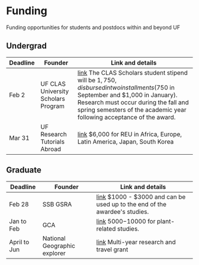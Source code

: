 # Funding
Funding opportunities for students and postdocs within and beyond UF

## Undergrad

| Deadline  | Founder | Link and details |
| ------------- | ------------- | ------------- |
| Feb 2  | UF CLAS University Scholars Program  | [link](https://clas.ufl.edu/undergraduate/clas-university-scholars/) The CLAS Scholars student stipend will be $1,750, disbursed in two installments ($750 in September and $1,000 in January). Research must occur during the fall and spring semesters of the academic year following acceptance of the award. |
| Mar 31  | UF Research Tutorials Abroad  | [link](https://nam10.safelinks.protection.outlook.com/?url=https%3A%2F%2Fufl.us13.list-manage.com%2Ftrack%2Fclick%3Fu%3D9a6a802dfde66f70f41b5f8b0%26id%3Dfebf21672a%26e%3Daf2b84c259&data=05%7C02%7Ccail%40ufl.edu%7Ca8b39e7e7b174e0336e708dd55afaab3%7C0d4da0f84a314d76ace60a62331e1b84%7C0%7C0%7C638760935176888529%7CUnknown%7CTWFpbGZsb3d8eyJFbXB0eU1hcGkiOnRydWUsIlYiOiIwLjAuMDAwMCIsIlAiOiJXaW4zMiIsIkFOIjoiTWFpbCIsIldUIjoyfQ%3D%3D%7C0%7C%7C%7C&sdata=IJjpX6DyUSziDlYuEQPGbaZNWkoiYg3dbd4aoFirnts%3D&reserved=0) $6,000 for REU in Africa, Europe, Latin America, Japan, South Korea|

## Graduate
| Deadline  | Founder | Link and details |
| ------------- | ------------- | ------------- |
| Feb 28  | SSB GSRA  | [link](https://www.systbio.org/graduate-student-research-awards.html#:~:text=The%20Society%20of%20Systematic%20Biologists,field%20collection%20sites%20or%20museums) $1000 - $3000 and can be used up to the end of the awardee's studies. |
| Jan to Feb  | GCA  | [link](https://www.gcamerica.org/scholarships/apply) $5000-$10000 for plant-related studies. |
| April to Jun  | National Geographic explorer  | [link](https://www.nationalgeographic.org/society/grants-and-investments/) Multi-year research and travel grant|
